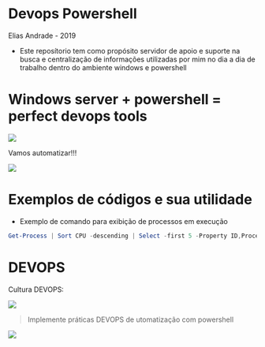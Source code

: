 # Devops Powershell

Elias Andrade - 2019

- Este reposítorio tem como propósito servidor de apoio e suporte na busca e centralização de informações utilizadas por mim no dia  a dia de trabalho dentro do ambiente windows e powershell

# Windows server + powershell = perfect devops tools

![](http://www.thatlazyadmin.com/wp-content/uploads/2017/07/PowerShellBanner.png)

Vamos automatizar!!! 

![](https://fee.org/media/29636/automationlove.jpg?center=0.62191780821917808,0.49833333333333335&mode=crop&width=1920&rnd=131783744600000000)

# Exemplos de códigos e sua utilidade

- Exemplo de comando para exibição de processos em execução

```powershell
Get-Process | Sort CPU -descending | Select -first 5 -Property ID,ProcessName,CPU | format-table -autosize
``` 


# DEVOPS

Cultura DEVOPS:

![](https://cdn-images-1.medium.com/max/2600/1*EBXc9eJ1YRFLtkNI_djaAw.png)

> Implemente práticas DEVOPS de utomatização com powershell

![](https://crshnbrn66.files.wordpress.com/2016/05/devops-automation-service_logo.png?w=640)
